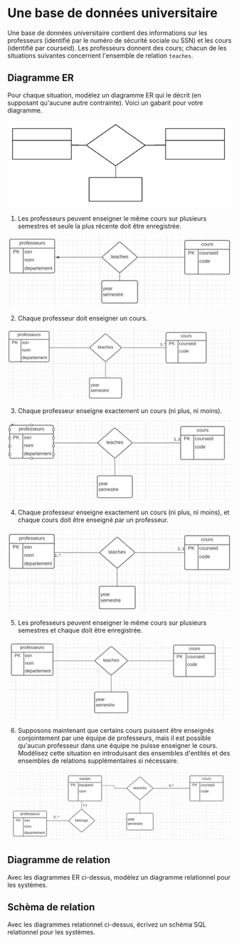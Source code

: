 # Une base de données universitaire

Une base de données universitaire contient des informations sur les professeurs
(identifié par le numéro de sécurité sociale ou SSN) et les cours
(identifié par courseid). Les professeurs donnent des cours; chacun de
les situations suivantes concernent l'ensemble de relation `teaches`.

## Diagramme ER

Pour chaque situation, modèlez un diagramme ER qui le décrit
(en supposant qu'aucune autre contrainte).  Voici un gabarit pour
votre diagramme.

![Gabarit du diagram](assets/template_er.png)

1) Les professeurs peuvent enseigner le même cours sur plusieurs semestres et seule la plus récente doit être enregistrée.

![ER Diagram for Qu1](assets/sol/qu1.PNG)

2) Chaque professeur doit enseigner un cours.

![ER Diagram for Qu2](assets/sol/qu2.PNG)


3) Chaque professeur enseigne exactement un cours (ni plus, ni moins).

![ER Diagram for Qu3](assets/sol/qu3.PNG)


4) Chaque professeur enseigne exactement un cours (ni plus, ni moins), et chaque cours doit être enseigné par un professeur.

![ER Diagram for Qu4](assets/sol/qu4.PNG)

5) Les professeurs peuvent enseigner le même cours sur plusieurs semestres et chaque doit être enregistrée.

![ER Diagram for Qu5](assets/sol/qu5.PNG)

6) Supposons maintenant que certains cours puissent être enseignés conjointement par une équipe de professeurs, mais il est possible qu'aucun professeur dans une équipe ne puisse enseigner le cours. Modélisez cette situation en introduisant des ensembles d'entités et des ensembles de relations supplémentaires si nécessaire.

![ER Diagram for Qu6](assets/sol/qu6.PNG)

## Diagramme de relation

Avec les diagrammes ER ci-dessus, modèlez un diagramme relationnel pour les systèmes.


## Schèma de relation

Avec les diagrammes relationnel ci-dessus, écrivez un schéma SQL relationnel pour les systèmes.

